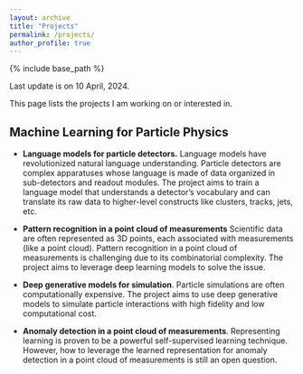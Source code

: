 ```yaml
---
layout: archive
title: "Projects"
permalink: /projects/
author_profile: true
---
```

{% include base_path %}

Last update is on 10 April, 2024.

This page lists the projects I am working on or interested in.

## Machine Learning for Particle Physics
* **Language models for particle detectors.** Language models have revolutionized natural language understanding. Particle detectors are complex apparatuses whose language is made of data organized in sub-detectors and readout modules. The project aims to train a language model that understands a detector’s vocabulary and can translate its raw data to higher-level constructs like clusters, tracks, jets, etc.

* **Pattern recognition in a point cloud of measurements** Scientific data are often represented as 3D points, each associated with measurements (like a point cloud). Pattern recognition in a point cloud of measurements is challenging due to its combinatorial complexity. The project aims to leverage deep learning models to solve the issue.

* **Deep generative models for simulation**. Particle simulations are often computationally expensive. The project aims to use deep generative models to simulate particle interactions with high fidelity and low computational cost.

* **Anomaly detection in a point cloud of measurements**. Representing learning is proven to be a powerful self-supervised learning technique. However, how to leverage the learned representation for anomaly detection in a point cloud of measurements is still an open question.
